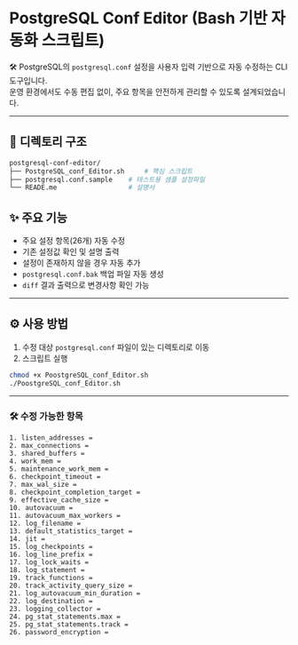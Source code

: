 # PostgreSQL Conf Editor (Bash 기반 자동화 스크립트)

🛠️ PostgreSQL의 `postgresql.conf` 설정을 사용자 입력 기반으로 자동 수정하는 CLI 도구입니다.  
운영 환경에서도 수동 편집 없이, 주요 항목을 안전하게 관리할 수 있도록 설계되었습니다.

---

## 🧱 디렉토리 구조

```bash
postgresql-conf-editor/
├── PostgreSQL_conf_Editor.sh     # 핵심 스크립트
├── postgresql.conf.sample    # 테스트용 샘플 설정파일
└── READE.me                  # 설명서
```

## ✨ 주요 기능

- 주요 설정 항목(26개) 자동 수정
- 기존 설정값 확인 및 설명 출력
- 설정이 존재하지 않을 경우 자동 추가
- `postgresql.conf.bak` 백업 파일 자동 생성
- `diff` 결과 출력으로 변경사항 확인 가능

---

## ⚙️ 사용 방법

1. 수정 대상 `postgresql.conf` 파일이 있는 디렉토리로 이동
2. 스크립트 실행

```bash
chmod +x PoostgreSQL_conf_Editor.sh
./PoostgreSQL_conf_Editor.sh
```

---

### 🛠️ 수정 가능한 항목
```
1. listen_addresses =  
2. max_connections = 
3. shared_buffers = 
4. work_mem = 
5. maintenance_work_mem = 
6. checkpoint_timeout = 
7. max_wal_size = 
8. checkpoint_completion_target = 
9. effective_cache_size = 
10. autovacuum = 
11. autovacuum_max_workers = 
12. log_filename = 
13. default_statistics_target = 
14. jit = 
15. log_checkpoints = 
16. log_line_prefix = 
17. log_lock_waits = 
18. log_statement = 
19. track_functions = 
20. track_activity_query_size = 
21. log_autovacuum_min_duration = 
22. log_destination = 
23. logging_collector = 
24. pg_stat_statements.max = 
25. pg_stat_statements.track = 
26. password_encryption =
```
